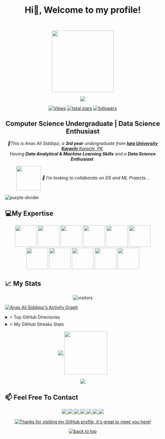 <!-- Greetings -->
<h1 align="center">
	<b>Hi👋, Welcome to my profile!</b>
</h1>
<br/>

<!-- Picture -->
<p align="center">
  <img src="https://github.com/thompsonemerson/thompsonemerson/raw/master/cover-thompson.png" height="200"/>
</p>


<!-- Typing SVG by DenverCoder1 - https://github.com/DenverCoder1/readme-typing-svg -->
<p align="center">
	<a href="https://github.com/DenverCoder1/readme-typing-svg"><img src="https://readme-typing-svg.herokuapp.com?color=%23BD561D&duration=6000&lines=I+am++into++Data+Science;I+am++into++Machine+Learning;I+am++into++Big+Data+;I+am++into++Computer+Vision;I+am++into++Artificial+Intelligence!!&center=true&width=380&height=45"></a>
</p>


<!-- Social badges section -->
 <p align="center">
	<a href="https://github.com/anasali1671/"><img alt="Views" title="GitHub profile views" src="https://komarev.com/ghpvc/?username=anasali1671&label=Profile%20Views&color=red&style=for-the-badge"/></a>
	<a href="https://github.com/anasali1671?tab=repositories&sort=stargazers"><img alt="total stars" title="Total stars on GitHub" src="https://custom-icon-badges.herokuapp.com/badge/dynamic/json?logo=star&color=55960c&labelColor=488207&label=Stars&style=for-the-badge&query=%24.stars&url=https://api.github-star-counter.workers.dev/user/anasali1671"/></a>
  <a href="https://github.com/anasali1671?tab=followers">
    <img alt="followers" title="Follow me on Github" src="https://custom-icon-badges.herokuapp.com/github/followers/anasali1671?color=236ad3&labelColor=1155ba&style=for-the-badge&logo=person-add&label=Follow&logoColor=white"/></a>
</p>


<!-- Biography -->
<h2 align="center">Computer Science Undergraduate | Data Science Enthusiast</h2>
<p align="center">
  <em>
     👀This is Anas Ali Siddiqui, a <b>3rd year</b> undergraduate from <a href="https://iqra.edu.pk/"> <b>Iqra University Karachi</b> Karachi, PK</a>. <br>
     Having <b>Data Analytical & Machine Learning Skills</b> and a <b>Data Science Enthusiast</b>&nbsp;<br>
  </em> 
</p>
<p align="center">
  <em>
    <img align='center' src="https://media.giphy.com/media/M9gbBd9nbDrOTu1Mqx/giphy.gif" width="80">
    🎯  I’m looking to collaborate on DS and ML Projects...
  </em> 
  <br>
</p>

<!-- Purple line divider -->
![purple-divider](https://user-images.githubusercontent.com/7065401/52071927-c1cd7100-2562-11e9-908a-dde91ba14e59.png)


<!-- Expertise Logos -->
<h2 align="left">💻My Expertise</h2>
<p align="center">
<code><img height="70" src="https://www.vectorlogo.zone/logos/python/python-horizontal.svg"></code>
<code><img height="70" src="https://www.vectorlogo.zone/logos/jupyter/jupyter-ar21.svg"></code>
<code><img height="70" src="https://www.vectorlogo.zone/logos/tensorflow/tensorflow-icon.svg"></code>
<code><img height="70" src="https://www.vectorlogo.zone/logos/opencv/opencv-ar21.svg"></code>
<code><img height="70" src="https://www.vectorlogo.zone/logos/google_cloud/google_cloud-ar21.svg"></code>
<code><img height="70" src="https://www.vectorlogo.zone/logos/numpy/numpy-ar21.svg"></code>
<code><img height="70" src="https://github.com/valohai/ml-logos/blob/master/pandas.svg"></code>
<code><img height="70" src="https://www.vectorlogo.zone/logos/visualstudio_code/visualstudio_code-ar21.svg"></code>
<code><img height="70" src="https://img.icons8.com/ios/50/000000/ms-excel.png"></code>
<code><img height="70" src="https://img.icons8.com/color/48/000000/microsoft-sql-server.png"></code>
<code><img height="70" src="https://www.vectorlogo.zone/logos/pytorch/pytorch-ar21.svg"></code>
</p>


<!-- My Stats -->
<h2 align="left">📈 My Stats</h2>

<!-- visitor badge -->
<div align="center">
  <img src="https://visitor-badge.laobi.icu/badge?page_id=anasali1671.anasali1671" alt="visitors">
</div> 

<!-- Activity Graph -->
[![Anas Ali Siddiqui's Activity Graph](https://activity-graph.herokuapp.com/graph?username=anasali1671&bg_color=090a07&color=b0c700&line=009A45&point=FFFFFF&hide_border=true)](https://github.com/shahzaneer)

<!-- Hover option 1 -->
<details>
	<summary>⚡ Top GitHub Directories</summary>
	<br/>
	<p align="left">
  <a href="https://github.com/anasali1671/Machine-Learning"><img width="40%" height="30%" src="https://github-readme-stats.vercel.app/api/pin/?username=anasali1671&repo=Machine-Learning&show_icons=true&locale=en&layout=demo&theme=merko&hide_border=true" alt="github-readme-streak-stats"></a>
  <a href="https://github.com/anasali1671/Library_Management_System"><img width="40%" height="30%" src="https://github-readme-stats.vercel.app/api/pin/?username=anasali1671&repo=Library_Management_System&show_icons=true&locale=en&layout=demo&theme=merko&hide_border=true" alt="github-readme-streak-stats"></a>
	</p>
</details>

<!-- Hover option 2 -->
<details>
	<summary>🔥 My GitHub Streaks Stats </summary>
	<br/>
	<img width="100%" src="https://github-readme-streak-stats.herokuapp.com/?user=anasali1671&show_icons=true&locale=en&layout=demo&theme=merko&hide_border=true" />
  <br/>
</details>


<!-- Stats -->
<p align="center">
  <a href="https://github.com/anasali1671?tab=repositories">
    <img
      align="center"
      src="https://github-readme-stats.vercel.app/api/top-langs/?username=anasali1671&layout=compact&theme=merko&count_private=true"
    />
  </a>
  <a href="https://github.com/anasali1671?tab=repositories">
    <img
      align="center"
      height="140"
      src="https://github-readme-stats.vercel.app/api?username=anasali1671&count_private=true&show_icons=true&custom_title=Github%20Status&hide=issues&theme=merko&count_private=true"
    />
  </a>
</p>


<!-- End Wave image -->

<p align="center">
  <img src="https://capsule-render.vercel.app/api?type=waving&color=gradient&height=60&section=footer"/>
</p>


<!-- Social links -->
<h2 align="left">📫 Feel Free To Contact</h2>

<p align="center">
<a href="https://www.instagram.com/iamanas0316/">
    <img src="https://img.shields.io/badge/Instagram-E4405F?style=for-the-badge&logo=instagram&logoColor=white" />
</a>
<a href="https://www.linkedin.com/in/anasali1671/">
    <img src="https://img.shields.io/badge/linkedin-%230077B5.svg?&style=for-the-badge&logo=linkedin&logoColor=white" />
</a>
<a href="https://wa.me/+923162242863">
    <img src="https://img.shields.io/badge/Whatsapp-27e650c4?style=for-the-badge&logo=whatsapp&logoColor=white" />
</a>

<a href="https://stackoverflow.com/users/16781261/anas-ali">
    <img src="https://img.shields.io/badge/Stack_Overfolow-000000?style=for-the-badge&logo=stack-overflow&logoColor=white" />
</a>
<a href="https://www.facebook.com/anasali2001">
    <img src="https://img.shields.io/badge/Facebook-4267B2?style=for-the-badge&logo=facebook&logoColor=white" />
</a>
<a href="https://kaggle.com/anasali1671/">
    <img src="https://img.shields.io/badge/kaggle-FFFFFF?style=for-the-badge&logo=kaggle&logoColor=blue" />
</a>
</a>
<a href="https://twitter.com/anasali1671">
    <img src="https://img.shields.io/badge/Twitter-1DA1F2?style=for-the-badge&logo=twitter&logoColor=white" />
</a>
</p>


<!-- Greetings Message -->
<div align="center">
	<a href="https://git.io/typing-svg">
		<img alt="Thanks for visiting my GitHub profile, it's great to meet you here!" src="https://readme-typing-svg.herokuapp.com?font=Roboto+Slab&color=%237E3ACE&size=28&center=true&vCenter=true&width=900&lines=Thanks+For+Visiting+My+GitHub+Profile,+It's+Great+To+Meet+You+Here" ></a>
</div>


<!-- centre button links to top -->
<p align="center"><a href="#top"><img src="https://img.shields.io/static/v1?label&message=back+to+top&color=076e0f&style=flat&logo" alt="back to top" /></a></p>
